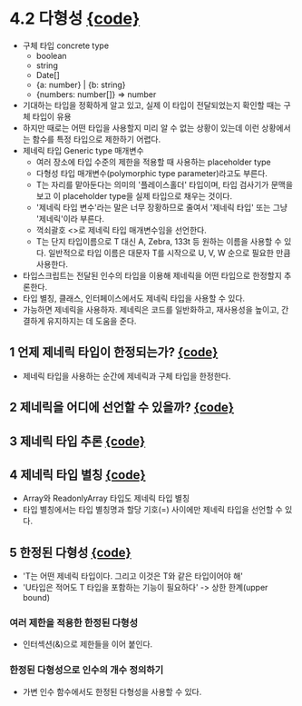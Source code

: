 

# 4.2 다형성 [{code}](../src/chapter4/polymorphism.ts)
- 구체 타입 concrete type
    - boolean
    - string
    - Date[]
    - {a: number} | {b: string}
    - {numbers: number[]} => number
- 기대하는 타입을 정확하게 알고 있고, 실제 이 타입이 전달되었는지 확인할 때는 구체 타입이 유용 
- 하지만 때로는 어떤 타입을 사용할지 미리 알 수 없는 상황이 있는데 이런 상황에서는 함수를 특정 타입으로 제한하기 어렵다.
- 제네릭 타입 Generic type 매개변수
    - 여러 장소에 타입 수준의 제한을 적용할 때 사용하는 placeholder type
    - 다형성 타입 매개변수(polymorphic type parameter)라고도 부른다.
    - T는 자리를 맡아둔다는 의미의 '플레이스홀더' 타입이며, 타입 검사기가 문맥을 보고 이 placeholder type을 실제 타입으로 채우는 것이다.
    - '제네릭 타입 변수'라는 말은 너무 장황하므로 줄여서 '제네릭 타입' 또는 그냥 '제네릭'이라 부른다.
    - 꺽쇠괄호 <>로 제네릭 타입 매개변수임을 선언한다.
    - T는 단지 타입이름으로 T 대신 A, Zebra, 133t 등 원하는 이름을 사용할 수 있다. 일반적으로 타입 이름은 대문자 T를 시작으로 U, V, W 순으로 필요한 만큼 사용한다.
- 타입스크립트는 전달된 인수의 타입을 이용해 제네릭을 어떤 타입으로 한정할지 추론한다.
- 타입 별칭, 클래스, 인터페이스에서도 제네릭 타입을 사용할 수 있다. 
- 가능하면 제네릭을 사용하자. 제네릭은 코드를 일반화하고, 재사용성을 높이고, 간결하게 유지하지는 데 도움을 준다.

## 1 언제 제네릭 타입이 한정되는가? [{code}](../src/chapter4/generic-bound.ts)
- 제네릭 타입을 사용하는 순간에 제네릭과 구체 타입을 한정한다.

## 2 제네릭을 어디에 선언할 수 있을까? [{code}](../src/chapter4/generic-where.ts)

## 3 제네릭 타입 추론 [{code}](../src/chapter4/generic-inference.ts)

## 4 제네릭 타입 별칭 [{code}](../src/chapter4/generic-alias.ts)
- Array와 ReadonlyArray 타입도 제네릭 타입 별칭
- 타입 별칭에서는 타입 별칭명과 할당 기호(=) 사이에만 제네릭 타입을 선언할 수 있다.

## 5 한정된 다형성 [{code}](../src/chapter4/polymorphism-bound.ts)
- 'T는 어떤 제네릭 타입이다. 그리고 이것은 T와 같은 타입이어야 해'
- 'U타입은 적어도 T 타입을 포함하는 기능이 필요하다' -> 상한 한계(upper bound)
### 여러 제한을 적용한 한정된 다형성
- 인터섹션(&)으로 제한들을 이어 붙인다.
### 한정된 다형성으로 인수의 개수 정의하기
- 가변 인수 함수에서도 한정된 다형성을 사용할 수 있다.